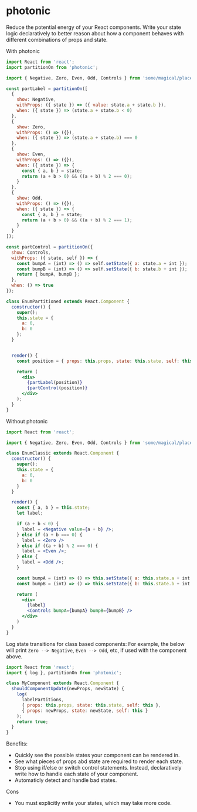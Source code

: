 # photonic

Reduce the potential energy of your React components. Write your state logic declaratively to better reason about how a component behaves with different combinations of props and state.

With photonic
```jsx
import React from 'react';
import partitionOn from 'photonic';

import { Negative, Zero, Even, Odd, Controls } from 'some/magical/place';

const partLabel = partitionOn([
  {
    show: Negative,
    withProps: ({ state }) => ({ value: state.a + state.b }),
    when: ({ state }) => (state.a + state.b < 0)
  },
  {
    show: Zero,
    withProps: () => ({}),
    when: ({ state }) => (state.a + state.b) === 0
  },
  {
    show: Even,
    withProps: () => ({}),
    when: ({ state }) => {
      const { a, b } = state;
      return (a + b > 0) && ((a + b) % 2 === 0);
    }
  },
  {
    show: Odd,
    withProps: () => ({}),
    when: ({ state }) => {
      const { a, b } = state;
      return (a + b > 0) && ((a + b) % 2 === 1);
    }
  }
]);

const partControl = partitionOn({
  show: Controls,
  withProps: ({ state, self }) => {
    const bumpA = (int) => () => self.setState({ a: state.a + int });
    const bumpB = (int) => () => self.setState({ b: state.b + int });
    return { bumpA, bumpB };
  },
  when: () => true
});

class EnumPartitioned extends React.Component {
  constructor() {
    super();
    this.state = {
      a: 0,
      b: 0
    };
  }


  render() {
    const position = { props: this.props, state: this.state, self: this };

    return (
      <div>
        {partLabel(position)}
        {partControl(position)}
      </div>
    );
  }
}
```

Without photonic
```jsx
import React from 'react';

import { Negative, Zero, Even, Odd, Controls } from 'some/magical/place';

class EnumClassic extends React.Component {
  constructor() {
    super();
    this.state = {
      a: 0,
      b: 0
    }
  }

  render() {
    const { a, b } = this.state;
    let label;

    if (a + b < 0) {
      label = <Negative value={a + b} />;
    } else if (a + b === 0) {
      label = <Zero />
    } else if ((a + b) % 2 === 0) {
      label = <Even />;
    } else {
      label = <Odd />;
    }

    const bumpA = (int) => () => this.setState({ a: this.state.a + int });
    const bumpB = (int) => () => this.setState({ b: this.state.b + int });

    return (
      <div>
        {label}
        <Controls bumpA={bumpA} bumpB={bumpB} />
      </div>
    )
  }
}

```


Log state transitions for class based components:
For example, the below will print `Zero --> Negative`, `Even --> Odd`, etc, if used with the component above.
```jsx
import React from 'react';
import { log }, partitionOn from 'photonic';

class MyComponent extends React.Component {
  shouldComponentUpdate(newProps, newState) {
    log(
      labelPartitions,
      { props: this.props, state: this.state, self: this },
      { props: newProps, state: newState, self: this }
    );
    return true;
  }
}
```

Benefits:
* Quickly see the possible states your component can be rendered in.
* See what pieces of props abd state are required to render each state.
* Stop using if/else or switch control statements.  Instead, declaratively write how to handle each state of your component.
* Automaticly detect and handle bad states.

Cons
* You must explicitly write your states, which may take more code.
